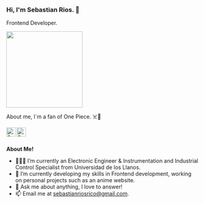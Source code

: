 ### Hi, I'm Sebastian Rios. 👋

Frontend Developer.

<img width="200px" src="https://media.tenor.com/6ZhzHHYyNxoAAAAC/luffy.gif">

About me, I´m a fan of One Piece. ☠️👒

<a href="https://www.linkedin.com/in/sebastianriosrico/">
  <img align="left" alt="Sebastian's LinkedIn" width="24px" src="https://img.icons8.com/nolan/96/linkedin.png" />
</a>
<a href="https://twitter.com/sebasrios977">
  <img align="left" alt="Sebastian's Twitter" width="24px" src="https://img.icons8.com/nolan/96/twitter.png" />
</a>




<br />
<br />

**About Me!**

- 👨🏽‍💻 I’m currently an Electronic Engineer & Instrumentation and Industrial Control Specialist from Universidad de los Llanos.
- 🌱 I’m currently developing my skills in Frontend development, working on personal projects such as an anime website. 
- 💬 Ask me about anything, I love to answer!
- 📫 Email me at [sebastianriosrico@gmail.com](mailto:sebastianriosrico@gmail.com).
